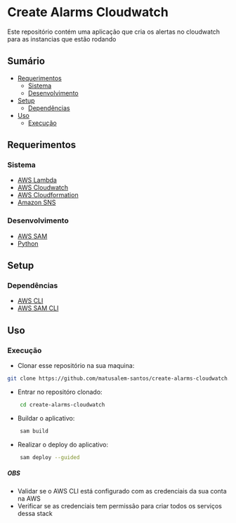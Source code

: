 # Create Alarms Cloudwatch

Este repositório contém uma aplicação que cria os alertas no cloudwatch para as instancias que estão rodando


## Sumário

- [Requerimentos](#requerimentos)
    - [Sistema](#sistema)
    - [Desenvolvimento](#desenvolvimento)
- [Setup](#setup)
    - [Dependências](#dependências)
- [Uso](#uso)
    - [Execução](#execução)

## Requerimentos

### Sistema

- [AWS Lambda]()
- [AWS Cloudwatch]()
- [AWS Cloudformation]()
- [Amazon SNS]()

### Desenvolvimento

- [AWS SAM]()
- [Python]()

## Setup

### Dependências 

- [AWS CLI](https://docs.aws.amazon.com/cli/latest/userguide/cli-chap-install.html)
- [AWS SAM CLI](https://docs.aws.amazon.com/serverless-application-model/latest/developerguide/serverless-sam-cli-install.html)

## Uso

### Execução

- Clonar esse repositório na sua maquina:
```bash
git clone https://github.com/matusalem-santos/create-alarms-cloudwatch.git
```
- Entrar no repositóro clonado: 
```bash
    cd create-alarms-cloudwatch
``` 

- Buildar o aplicativo:
```bash
    sam build
``` 

- Realizar o deploy do aplicativo:
```bash
    sam deploy --guided
``` 

##### OBS
- Validar se o AWS CLI está configurado com as credenciais da sua conta na AWS
- Verificar se as credenciais tem permissão para criar todos os serviços dessa stack

